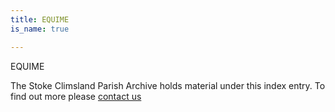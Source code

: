 ```yaml
---
title: EQUIME
is_name: true

---
```


EQUIME


The Stoke Climsland Parish Archive holds material under this index entry. To find out more please [contact us](/contact/)
